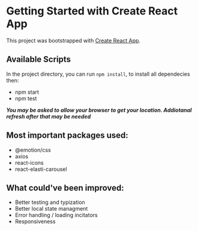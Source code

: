 # Getting Started with Create React App

This project was bootstrapped with [Create React App](https://github.com/facebook/create-react-app).

## Available Scripts

In the project directory, you can run `npm install`, to install all dependecies then: 
- npm start 
- npm test

***You may be asked to allow your browser to get your location. Addiotanal refresh after that may be needed***

## Most important packages used:

- @emotion/css
- axios
- react-icons
- react-elasti-carousel

## What could've been improved:

- Better testing and typization
- Better local state managment
- Error handling / loading incitators
- Responsiveness 
